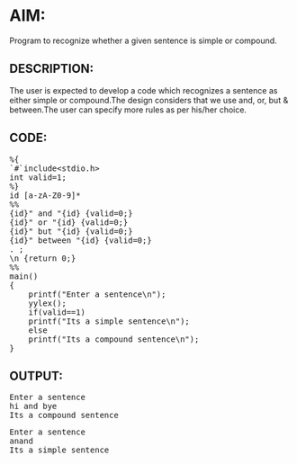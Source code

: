 # AIM:
Program to recognize whether a given sentence is simple or compound.
## DESCRIPTION:
The user is expected to develop a code which recognizes a sentence as either simple or compound.The design considers that we use and, or, but & between.The user can specify more rules as per his/her choice.

## CODE:
<pre>%{
`#`include&lt;stdio.h>
int valid=1;
%}
id [a-zA-Z0-9]*
%%
{id}" and "{id} {valid=0;}
{id}" or "{id} {valid=0;}
{id}" but "{id} {valid=0;}
{id}" between "{id} {valid=0;}
. ;
\n {return 0;}
%%
main()
{
	printf("Enter a sentence\n");
	yylex();
	if(valid==1)
	printf("Its a simple sentence\n");
	else
	printf("Its a compound sentence\n");
}</pre> 
## OUTPUT:
<pre>Enter a sentence
hi and bye
Its a compound sentence</pre>

<pre>Enter a sentence
anand
Its a simple sentence</pre>



